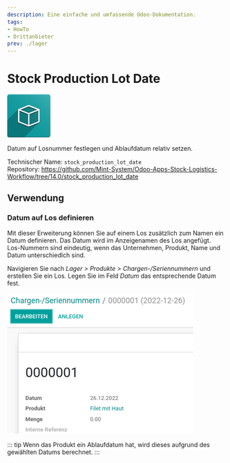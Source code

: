 ```yaml
---
description: Eine einfache und umfassende Odoo-Dokumentation.
tags:
- HowTo
- Drittanbieter
prev: ./lager
---
```

# Stock Production Lot Date
![icon_oms_box](assets/icon_oms_box.png)

Datum auf Losnummer festlegen und Ablaufdatum relativ setzen.

Technischer Name: `stock_production_lot_date`\
Repository: <https://github.com/Mint-System/Odoo-Apps-Stock-Logistics-Workflow/tree/14.0/stock_production_lot_date>

## Verwendung

### Datum auf Los definieren

Mit dieser Erweiterung können Sie auf einem Los zusätzlich zum Namen ein Datum definieren. Das Datum wird im Anzeigenamen des Los angefügt. Los-Nummern sind eindeutig, wenn das Unternehmen, Produkt, Name und Datum unterschiedlch sind.

Navigieren Sie nach *Lager > Produkte > Chargen-/Seriennummern* und erstellen Sie ein Los. Legen Sie im Feld *Datum* das entsprechende Datum fest.

![](assets/Stock%20Production%20Lot%20Date.png)

::: tip
Wenn das Produkt ein Ablaufdatum hat, wird dieses aufgrund des gewählten Datums berechnet.
:::